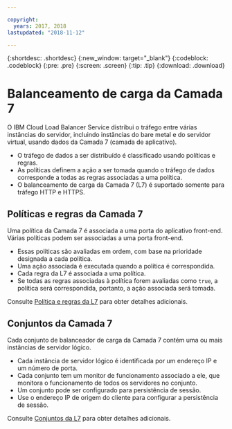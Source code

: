 ```yaml
---

copyright:
  years: 2017, 2018
lastupdated: "2018-11-12"

---
```


{:shortdesc: .shortdesc}
{:new_window: target="_blank"}
{:codeblock: .codeblock}
{:pre: .pre}
{:screen: .screen}
{:tip: .tip}
{:download: .download}

# Balanceamento de carga da Camada 7
O IBM Cloud Load Balancer Service distribui o tráfego entre várias instâncias do servidor, incluindo instâncias do bare metal e do servidor virtual, usando dados da Camada 7 (camada de aplicativo). 

 * O tráfego de dados a ser distribuído é classificado usando políticas e regras. 
 * As políticas definem a ação a ser tomada quando o tráfego de dados corresponde a todas as regras associadas a uma política.
 * O balanceamento de carga da Camada 7 (L7) é suportado somente para tráfego HTTP e HTTPS.

## Políticas e regras da Camada 7 
Uma política da Camada 7 é associada a uma porta do aplicativo front-end. Várias políticas podem ser associadas a uma porta front-end. 

 * Essas políticas são avaliadas em ordem, com base na prioridade designada a cada política. 
 * Uma ação associada é executada quando a política é correspondida.
 * Cada regra da L7 é associada a uma política. 
 * Se todas as regras associadas à política forem avaliadas como `true`, a política será correspondida, portanto, a ação associada será tomada.

Consulte [Política e regras da L7](l7-policy.html) para obter detalhes adicionais.

## Conjuntos da Camada 7
Cada conjunto de balanceador de carga da Camada 7 contém uma ou mais instâncias de servidor lógico. 

 * Cada instância de servidor lógico é identificada por um endereço IP e um número de porta. 
 * Cada conjunto tem um monitor de funcionamento associado a ele, que monitora o funcionamento de todos os servidores no conjunto.
 * Um conjunto pode ser configurado para persistência de sessão. 
 * Use o endereço IP de origem do cliente para configurar a persistência de sessão.

Consulte [Conjuntos da L7](l7-pool.html) para obter detalhes adicionais.
